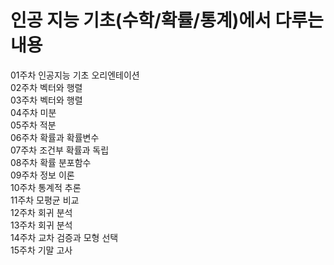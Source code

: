 # 인공 지능 기초(수학/확률/통계)에서 다루는 내용
01주차	인공지능 기초 오리엔테이션  
02주차	벡터와 행렬  
03주차	벡터와 행렬  
04주차	미분  
05주차	적분    
06주차	확률과 확률변수  
07주차	조건부 확률과 독립  
08주차	확률 분포함수   
09주차	정보  이론  
10주차	통계적 추론  
11주차	모평균 비교  
12주차	회귀 분석   
13주차	회귀 분석  
14주차	교차 검증과 모형 선택  
15주차	기말 고사  
